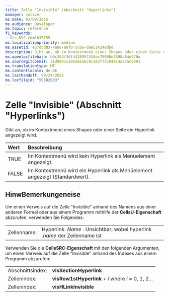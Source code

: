 ```yaml
---
title: Zelle "Invisible" (Abschnitt "Hyperlinks")
manager: soliver
ms.date: 03/09/2015
ms.audience: Developer
ms.topic: reference
f1_keywords:
- Vis_DSS.chm1033755
ms.localizationpriority: medium
ms.assetid: e67dcd83-4a88-a0f8-5c6a-dae51424edbd
description: Gibt an, ob im Kontextmenü eines Shapes oder einer Seite ein Hyperlink angezeigt wird.
ms.openlocfilehash: b0c353f30f4438957334ec79090e3598a84e970e
ms.sourcegitcommit: a1d9041c20256616c9c183f7d1049142a7ac6991
ms.translationtype: MT
ms.contentlocale: de-DE
ms.lasthandoff: 09/24/2021
ms.locfileid: "59582603"
---
```

# <a name="invisible-cell-hyperlinks-section"></a>Zelle "Invisible" (Abschnitt "Hyperlinks")

Gibt an, ob im Kontextmenü eines Shapes oder einer Seite ein Hyperlink angezeigt wird. 
  
|**Wert**|**Beschreibung**|
|:-----|:-----|
|TRUE  <br/> |Im Kontextmenü wird kein Hyperlink als Menüelement angezeigt.  <br/> |
|FALSE  <br/> |Im Kontextmenü wird ein Hyperlink als Menüelement angezeigt (Standardwert).  <br/> |
   
## <a name="remarks"></a>HinwBemerkungeneise

Um einen Verweis auf die Zelle "Invisible" anhand des Namens aus einer anderen Formel oder aus einem Programm mithilfe der **CellsU-Eigenschaft** abzurufen, verwenden Sie Folgendes: 
  
|||
|:-----|:-----|
|Zellenname:  <br/> |Hyperlink. *Name*  . Unsichtbar, wobei hyperlink  *.name*  der Zeilenname ist  <br/> |
   
Verwenden Sie die **CellsSRC-Eigenschaft** mit den folgenden Argumenten, um einen Verweis auf die Zelle "Invisible" anhand des Indexes aus einem Programm abzurufen: 
  
|||
|:-----|:-----|
|Abschnittsindex:  <br/> |**visSectionHyperlink** <br/> |
|Zeilenindex:  <br/> |**visRow1stHyperlink**  +   *i* where *i* = 0, 1, 2...  <br/> |
|Zellenindex:  <br/> |**visHLinkInvisible** <br/> |
   

